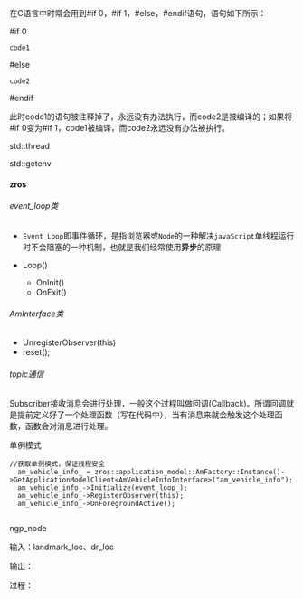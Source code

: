 在C语言中时常会用到#if 0，#if 1，#else，#endif语句，语句如下所示：

#if 0

    code1

#else

    code2

#endif

此时code1的语句被注释掉了，永远没有办法执行，而code2是被编译的；如果将#if 0变为#if 1，code1被编译，而code2永远没有办法被执行。

std::thread



std::getenv



#### zros

###### event_loop类

- `Event Loop`即事件循环，是指浏览器或`Node`的一种解决`javaScript`单线程运行时不会阻塞的一种机制，也就是我们经常使用**异步**的原理

- Loop()
  - OnInit()
  - OnExit()

###### AmInterface类

- UnregisterObserver(this)
- reset();

###### topic通信

Subscriber接收消息会进行处理，一般这个过程叫做回调(Callback)。所谓回调就是提前定义好了一个处理函数（写在代码中），当有消息来就会触发这个处理函数，函数会对消息进行处理。

单例模式

```
//获取单例模式，保证线程安全
  am_vehicle_info_ = zros::application_model::AmFactory::Instance()->GetApplicationModelClient<AmVehicleInfoInterface>("am_vehicle_info");
  am_vehicle_info_->Initialize(event_loop_);
  am_vehicle_info_->RegisterObserver(this);
  am_vehicle_info_->OnForegroundActive();
  
```

ngp_node

输入：landmark_loc、dr_loc

输出：

过程：
